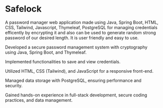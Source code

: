 # Safelock

A password manager web application made using Java, Spring Boot, HTML, CSS, Tailwind, Javascript, Thymeleaf, PostgreSQL for managing credentials efficently by encrypting it and also can be used to generate random strong password of our desired length. It is user friendly and easy to use.

Developed a secure password management system with cryptography using Java, Spring Boot, and Thymeleaf.

Implemented functionalities to save and view credentials.

Utilized HTML, CSS (Tailwind), and JavaScript for a responsive front-end.

Managed data storage with PostgreSQL, ensuring performance and security.

Gained hands-on experience in full-stack development, secure coding practices, and data management.

